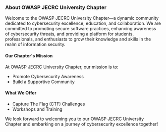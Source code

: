 ### About OWASP JECRC University Chapter
Welcome to the OWASP JECRC University Chapter—a dynamic community dedicated to cybersecurity excellence, education, and collaboration. We are committed to promoting secure software practices, enhancing awareness of cybersecurity threats, and providing a platform for students, professionals, and enthusiasts to grow their knowledge and skills in the realm of information security.

#### Our Chapter's Mission
At OWASP JECRC University Chapter, our mission is to:
- Promote Cybersecurity Awareness
- Build a Supportive Community

#### What We Offer
- Capture The Flag (CTF) Challenges
- Workshops and Training

We look forward to welcoming you to our OWASP JECRC University Chapter and embarking on a journey of cybersecurity excellence together!
